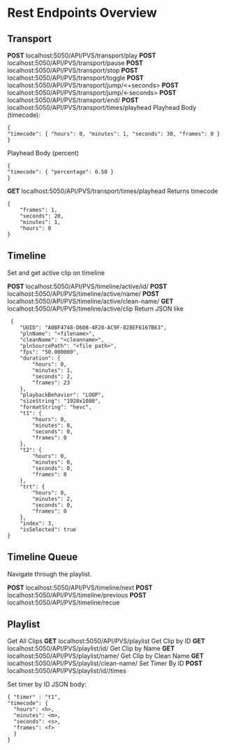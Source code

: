 

# Rest Endpoints Overview
## Transport

**POST** localhost:5050/API/PVS/transport/play
**POST** localhost:5050/API/PVS/transport/pause
**POST** localhost:5050/API/PVS/transport/stop
**POST** localhost:5050/API/PVS/transport/toggle
**POST** localhost:5050/API/PVS/transport/jump/<+seconds>
**POST** localhost:5050/API/PVS/transport/jump/<-seconds>
**POST** localhost:5050/API/PVS/transport/end/<seconds>
**POST** localhost:5050/API/PVS/transport/times/playhead
Playhead Body (timecode):

    {
    "timecode": { "hours": 0, "minutes": 1, "seconds": 30, "frames": 0 }
    }
Playhead Body (percent)

    {
    "timecode": { "percentage": 0.50 }
    }

**GET** localhost:5050/API/PVS/transport/times/playhead
Returns timecode

    {
    	"frames": 1,
    	"seconds": 20,
    	"minutes": 1,
    	"hours": 0
    }

## Timeline

Set and get active clip on timeline

**POST** localhost:5050/API/PVS/timeline/active/id/<id>
**POST** localhost:5050/API/PVS/timeline/active/name/<name>
**POST** localhost:5050/API/PVS/timeline/active/clean-name/<cleanname>
**GET**  localhost:5050/API/PVS/timeline/active/clip
Return JSON like
 

     {
    	"UUID": "A0BF4748-D608-4F28-AC9F-828EF6167B63",
    	"plnName": "<filename>",
    	"cleanName": "<cleanname>",
    	"plnSourcePath": "<file path>",
    	"fps": "50.000000",
    	"duration": {
    		"hours": 0,
    		"minutes": 1,
    		"seconds": 2,
    		"frames": 23
    	},
    	"playbackBehavior": "LOOP",
    	"sizeString": "1920x1080",
    	"formatString": "hevc",
    	"t1": {
    		"hours": 0,
    		"minutes": 0,
    		"seconds": 0,
    		"frames": 0
    	},
    	"t2": {
    		"hours": 0,
    		"minutes": 0,
    		"seconds": 0,
    		"frames": 0
    	},
    	"trt": {
    		"hours": 0,
    		"minutes": 2,
    		"seconds": 0,
    		"frames": 0
    	},
    	"index": 3,
    	"isSelected": true
    }

## Timeline Queue

Navigate through the playlist.

**POST** localhost:5050/API/PVS/timeline/next
**POST** localhost:5050/API/PVS/timeline/previous
**POST** localhost:5050/API/PVS/timeline/recue
  

## Playlist

Get All Clips 		**GET** localhost:5050/API/PVS/playlist
Get Clip by ID 	**GET** localhost:5050/API/PVS/playlist/id/<id>
Get Clip by Name **GET** localhost:5050/API/PVS/playlist/name/<name>
Get Clip by Clean Name **GET** localhost:5050/API/PVS/playlist/clean-name/<cleanname>
Set Timer By ID **POST** localhost:5050/API/PVS/playlist/id/<id>/times

Set timer by ID JSON body:

    { "timer" : "t1",
    "timecode": {
      "hours": <h>,
      "minutes": <m>,
      "seconds": <s>,
      "frames": <f>
      }
    }
